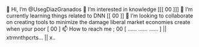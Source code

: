 👋 Hi, I’m @UsegDiazGranados
👀 I’m interested in knowledge [[[ 00 ]]]
🌱 I’m currently learning things related to DNN [[ 00 ]]
💞️ I’m looking to collaborate on creating tools to minimize the damage liberal market economies create when your poor [ 00 ] 
📫 How to reach me ; 00
[ ...... ...... ...... ]
|| xtrmnthpcrts... ||
x..


